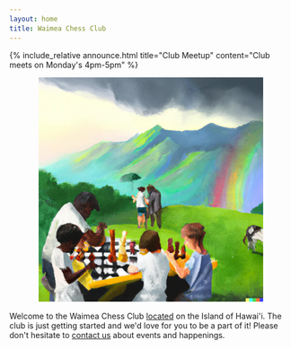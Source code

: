 ```yaml
---
layout: home
title: Waimea Chess Club
---
```



{% include_relative announce.html title="Club Meetup" content="Club meets on Monday's 4pm-5pm" %}

<center>
  <img src="/assets/img/welcome.webp" alt="drawing" width="400" />
</center>

Welcome to the Waimea Chess Club [located](/location) on the Island of Hawai'i. The club is just getting started and we'd love for you to be a part of it! Please don't hesitate to [contact us](mailto:contact@waimeachess.com) about events and happenings.
